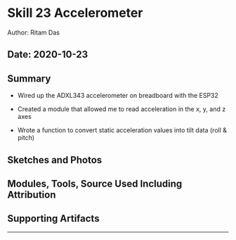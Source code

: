 #  Skill 23 Accelerometer

Author: Ritam Das

Date: 2020-10-23
-----

## Summary
- Wired up the ADXL343 accelerometer on breadboard with the ESP32

- Created a module that allowed me to read acceleration in the x, y, and z axes

- Wrote a function to convert static acceleration values into tilt data (roll & pitch)


## Sketches and Photos


## Modules, Tools, Source Used Including Attribution


## Supporting Artifacts


-----
